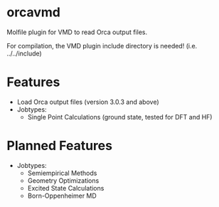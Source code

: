 # orcavmd

Molfile plugin for VMD to read Orca output files.

For compilation, the VMD plugin include directory is needed! (i.e. ../../include)

# Features
- Load Orca output files (version 3.0.3 and above)
- Jobtypes:
  * Single Point Calculations (ground state, tested for DFT and HF)

# Planned Features
- Jobtypes:
  * Semiempirical Methods
  * Geometry Optimizations
  * Excited State Calculations
  * Born-Oppenheimer MD
